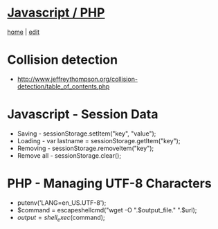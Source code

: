 # [Javascript / PHP](https://alwinwoo.github.io/pages/java.html)
[home](https://alwinwoo.github.io/) | [edit](https://github.com/alwinwoo/alwinwoo.github.io/edit/master/pages/java.md)

# Collision detection
  * <http://www.jeffreythompson.org/collision-detection/table_of_contents.php>

# Javascript - Session Data

  * Saving - sessionStorage.setItem("key", "value");
  * Loading - var lastname = sessionStorage.getItem("key");
  * Removing - sessionStorage.removeItem("key");
  * Remove all - sessionStorage.clear();

# PHP - Managing UTF-8 Characters
 
  * putenv('LANG=en_US.UTF-8');
  * $command = escapeshellcmd("wget -O ".$output_file." ".$url);
  * $output = shell_exec($command);
